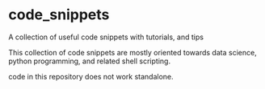 # code_snippets
A collection of useful code snippets with tutorials, and tips

This collection of code snippets are mostly oriented towards data science, python programming, and related shell scripting.

code in this repository does not work standalone.
